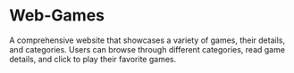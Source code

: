 # Web-Games
A comprehensive website that showcases a variety of games, their details, and categories. Users can browse through different categories, read game details, and click to play their favorite games.
